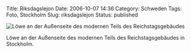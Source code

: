 Title: Riksdagslejon
Date: 2006-10-07 14:36
Category: Schweden
Tags: Foto, Stockholm
Slug: riksdagslejon
Status: published

![Löwe an der Außenseite des modernen Teils des
Reichstagsgebäudes](/pic/riksdag.jpg "Löwe an der Außenseite des modernen Teils des Reichstagsgebäudes")

Löwe an der Außenseite des modernen Teils des Reichstagsgebäudes in
Stockholm.

